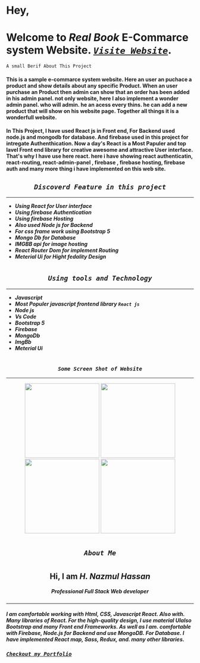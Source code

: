 

# Hey, 
# Welcome to ***Real Book*** E-Commarce system Website. ***[`Visite Website`](https://real-book-sn.web.app/)***.

`A small Berif About This Project`
#### This is a sample e-commarce system website. Here an user an puchace a product and show details about any specific Product. When an user purchase an Product then admin can show that an order has been added in his admin panel. not only website, here I also implement a wonder admin panel. who will admin. he an acess every thins. he can add a new product that will show on his website page. Together all things it is a wonderfull website.

#### In This Project, I have used React js in Front end, For Backend used node.js and mongodb for database. And firebase used in this project for intregate Authenthication. Now a day's React is a Most Papuler and top lavel Front end library for creative awesome and attractive User interface. That's why I have use here react. here i have showing react authenticatin, react-routing, react-admin-panel , firebase , firebase hosting, firebase auth and many more thing i have implemented on this web site. 

<div align="center">
    
    
## ***`Discoverd Feature in this project`***
---

 </div>
 
 * ***Using React for User interface***
 * ***Using firebase Authentication***
 * ***Using firebase Hosting***
 * ***Also used Node js for Backend*** 
 * ***For css frame work using Bootstrap 5*** 
 * ***Mongo Db for Database*** 
 * ***IMGBB api for image hosting*** 
 * ***React Router Dom for implement Routing*** 
 * ***Meterial Ui for Hight fedality Design*** 


 

#
<div align="center">
    
    
## ***`Using tools and Technology`***
---

 </div>
 
 * ***Javascript***
 * ***Most Populer javascript frontend library `React js`***
 * ***Node js***
 * ***Vs Code*** 
 * ***Bootstrap 5*** 
 * ***Firebase*** 
 * ***MongoDb*** 
 * ***ImgBb*** 
 * ***Meterial Ui*** 


 

#
<div align="center">
    
    
### ***`Some Screen Shot of Website`***
---

 </div>


<div align="center">
<img width="200px"  src="https://i.ibb.co/MR2qxn1/Screenshot-22.jpg" /> 
<img width="200px"  src="https://i.ibb.co/T8FwmbW/Screenshot-23.png" /> 
<img width="200px"  src="https://i.ibb.co/60JGnGr/Screenshot-24.png" /> 
<img width="200px"  src="https://i.ibb.co/hY9Sjb6/real-page-1.png" /> 
</div>




#
<div align="center">
 

##  ***`About Me`***


 </div>

#
<div align="center">
    <h2>Hi, I am <b><em>H. Nazmul Hassan</em></b></h2>
    <h5>Professional Full Stack Web developer</h5>
   <hr>
 </div>

#### ***I am comfortable working with Html, CSS, Javascript React. Also with. Many libraries of React. For the high-quality design, I use material UIalso Bootstrap and many Front end Frameworks. As well as I am. comfortable with Firebase, Node.js for Backend and use MongoDB. For Database. I have implemented React map, Sass, Redux, and. many other libraries.***

### ***[`Checkout my Portfolio`](https://web-hnazmul.web.app/)***